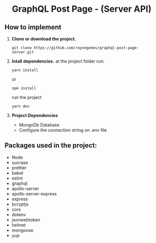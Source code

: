 <h1 align="center">
  GraphQL Post Page - (Server API)
</h1>

## How to implement

1.  **Clone or download the project.**

    ```shell
    git clone https://github.com/raynegomes/graphql-post-page-server.git
    ```

1.  **Intall dependencies.**
    at the project folder run:

    ```shell
    yarn install
    ```

    or

    ```shell
    npm install
    ```

    run the project

    ```shell
    yarn dev
    ```

1.  **Project Dependencies**

    - MongoDb Database
    - Configure the connection string on .env file

## Packages used in the project:

- Node
- sucrase
- prettier
- babel
- eslint
- graphql
- apollo-server
- apollo-server-express
- express
- bcryptjs
- cors
- dotenv
- jsonwebtoken
- helmet
- mongoose
- yup
